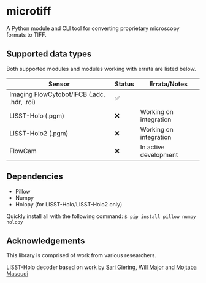 # microtiff
A Python module and CLI tool for converting proprietary microscopy formats to TIFF.

## Supported data types
Both supported modules and modules working with errata are listed below.

| Sensor | Status | Errata/Notes |
| --- | --- | --- |
| Imaging FlowCytobot/IFCB (.adc, .hdr, .roi) | :white_check_mark: | |
| LISST-Holo (.pgm) | :x: | Working on integration |
| LISST-Holo2 (.pgm) | :x: | Working on integration |
| FlowCam | :x: | In active development |

## Dependencies

- Pillow
- Numpy
- Holopy (for LISST-Holo/LISST-Holo2 only)

Quickly install all with the following command:
`$ pip install pillow numpy holopy`

## Acknowledgements
This library is comprised of work from various researchers.

LISST-Holo decoder based on work by [Sari Giering](https://github.com/sarigiering), [Will Major](https://github.com/obg-wrm) and [Mojtaba Masoudi](https://github.com/Mojtabamsd)
